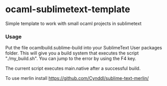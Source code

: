 # ocaml-sublimetext-template
Simple template to work with small ocaml projects in sublimetext

### Usage

 Put the file ocamlbuild.sublime-build into your SublimeText User packages folder. This will give you a build system that executes the script "./my_build.sh". You can jump to the error by using the F4 key.

 The current script executes main.native after a successful build.

 To use merlin install https://github.com/Cynddl/sublime-text-merlin/
